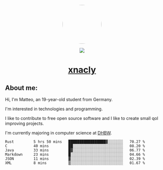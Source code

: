 <p align="center">
  <img style="border-radius: 100px" width="128" height="128" src="https://avatars.githubusercontent.com/u/47723417?v=4"/>
</p>
<p align="center">
  <img src="https://komarev.com/ghpvc/?username=xnacly&&style=flat-square"/>
</p>

<h1 align="center"><a href="https://xnacly.me"> xnacly</a> </h1>

<h2> About me:</h2>

<p>Hi, I'm Matteo, an 19-year-old student from Germany. </p>
<p>I'm interested in technologies and programming.</p>
<p>I like to contribute to free open source software and I like to create small qol improving projects.</p>
<p>I'm currently majoring in computer science at <a href="https://www.dhbw.de/startseite">DHBW</a>.</p>

<!--START_SECTION:waka-->

```text
Rust         5 hrs 50 mins   █████████████████▓░░░░░░░   70.27 %
C            40 mins         ██░░░░░░░░░░░░░░░░░░░░░░░   08.20 %
Java         33 mins         █▓░░░░░░░░░░░░░░░░░░░░░░░   06.77 %
Markdown     23 mins         █░░░░░░░░░░░░░░░░░░░░░░░░   04.66 %
JSON         11 mins         ▓░░░░░░░░░░░░░░░░░░░░░░░░   02.39 %
XML          8 mins          ▒░░░░░░░░░░░░░░░░░░░░░░░░   01.67 %
```

<!--END_SECTION:waka-->
